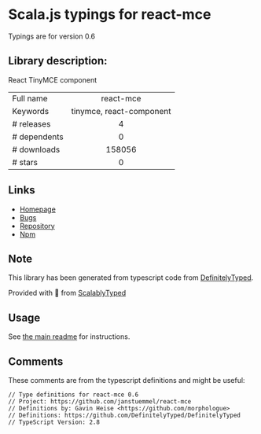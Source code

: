 
# Scala.js typings for react-mce

Typings are for version 0.6

## Library description:
React TinyMCE component

|                    |                 |
| ------------------ | :-------------: |
| Full name          | react-mce |
| Keywords           | tinymce, react-component |
| # releases         | 4 |
| # dependents       | 0 |
| # downloads        | 158056 |
| # stars            | 0 |

## Links
- [Homepage](https://github.com/janstuemmel/react-mce)
- [Bugs](https://github.com/janstuemmel/react-mce/issues)
- [Repository](https://github.com/janstuemmel/react-mce)
- [Npm](https://www.npmjs.com/package/react-mce)
    


## Note
This library has been generated from typescript code from [DefinitelyTyped](https://definitelytyped.org).

Provided with :purple_heart: from [ScalablyTyped](https://github.com/oyvindberg/ScalablyTyped)

## Usage
See [the main readme](../../readme.md) for instructions.

## Comments

These comments are from the typescript definitions and might be useful:
```
// Type definitions for react-mce 0.6
// Project: https://github.com/janstuemmel/react-mce
// Definitions by: Gavin Heise <https://github.com/morphologue>
// Definitions: https://github.com/DefinitelyTyped/DefinitelyTyped
// TypeScript Version: 2.8

```

